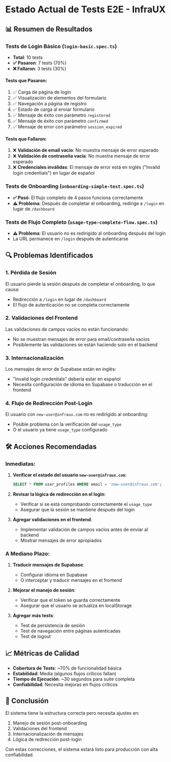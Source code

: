 # Estado Actual de Tests E2E - InfraUX

## 📊 Resumen de Resultados

### Tests de Login Básico (`login-basic.spec.ts`)
- **Total**: 10 tests
- **✅ Pasaron**: 7 tests (70%)
- **❌ Fallaron**: 3 tests (30%)

#### Tests que Pasaron:
1. ✅ Carga de página de login
2. ✅ Visualización de elementos del formulario
3. ✅ Navegación a página de registro
4. ✅ Estado de carga al enviar formulario
5. ✅ Mensaje de éxito con parámetro `registered`
6. ✅ Mensaje de éxito con parámetro `confirmed`
7. ✅ Mensaje de error con parámetro `session_expired`

#### Tests que Fallaron:
1. ❌ **Validación de email vacío**: No muestra mensaje de error esperado
2. ❌ **Validación de contraseña vacía**: No muestra mensaje de error esperado
3. ❌ **Credenciales inválidas**: El mensaje de error está en inglés ("Invalid login credentials") en lugar de español

### Tests de Onboarding (`onboarding-simple-test.spec.ts`)
- **✅ Pasó**: El flujo completo de 4 pasos funciona correctamente
- **⚠️ Problema**: Después de completar el onboarding, redirige a `/login` en lugar de `/dashboard`

### Tests de Flujo Completo (`usage-type-complete-flow.spec.ts`)
- **⚠️ Problema**: El usuario no es redirigido al onboarding después del login
- La URL permanece en `/login` después de autenticarse

## 🔍 Problemas Identificados

### 1. **Pérdida de Sesión**
El usuario pierde la sesión después de completar el onboarding, lo que causa:
- Redirección a `/login` en lugar de `/dashboard`
- El flujo de autenticación no se completa correctamente

### 2. **Validaciones del Frontend**
Las validaciones de campos vacíos no están funcionando:
- No se muestran mensajes de error para email/contraseña vacíos
- Posiblemente las validaciones se están haciendo solo en el backend

### 3. **Internacionalización**
Los mensajes de error de Supabase están en inglés:
- "Invalid login credentials" debería estar en español
- Necesita configuración de idioma en Supabase o traducción en el frontend

### 4. **Flujo de Redirección Post-Login**
El usuario con `new-user@infraux.com` no es redirigido al onboarding:
- Posible problema con la verificación del `usage_type`
- O el usuario ya tiene `usage_type` configurado

## 🛠️ Acciones Recomendadas

### Inmediatas:
1. **Verificar el estado del usuario `new-user@infraux.com`**:
   ```sql
   SELECT * FROM user_profiles WHERE email = 'new-user@infraux.com';
   ```

2. **Revisar la lógica de redirección en el login**:
   - Verificar si se está comprobando correctamente el `usage_type`
   - Asegurar que la sesión se mantiene después del login

3. **Agregar validaciones en el frontend**:
   - Implementar validación de campos vacíos antes de enviar al backend
   - Mostrar mensajes de error apropiados

### A Mediano Plazo:
1. **Traducir mensajes de Supabase**:
   - Configurar idioma en Supabase
   - O interceptar y traducir mensajes en el frontend

2. **Mejorar el manejo de sesión**:
   - Verificar que el token se guarda correctamente
   - Asegurar que el usuario se actualiza en localStorage

3. **Agregar más tests**:
   - Test de persistencia de sesión
   - Test de navegación entre páginas autenticadas
   - Test de logout

## 📈 Métricas de Calidad

- **Cobertura de Tests**: ~70% de funcionalidad básica
- **Estabilidad**: Media (algunos flujos críticos fallan)
- **Tiempo de Ejecución**: ~30 segundos para suite completa
- **Confiabilidad**: Necesita mejoras en flujos críticos

## 🎯 Conclusión

El sistema tiene la estructura correcta pero necesita ajustes en:
1. Manejo de sesión post-onboarding
2. Validaciones del frontend
3. Internacionalización de mensajes
4. Lógica de redirección post-login

Con estas correcciones, el sistema estará listo para producción con alta confiabilidad.
